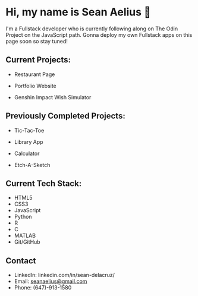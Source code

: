 # Hi, my name is Sean Aelius 👋

I'm a Fullstack developer who is currently following along on The Odin Project on the JavaScript path. Gonna deploy my own Fullstack apps on this page soon so stay tuned!

## Current Projects:

- Restaurant Page

- Portfolio Website

- Genshin Impact Wish Simulator

## Previously Completed Projects:

- Tic-Tac-Toe

- Library App

- Calculator

- Etch-A-Sketch

## Current Tech Stack:
- HTML5
- CSS3
- JavaScript
- Python
- R
- C
- MATLAB
- Git/GitHub

## Contact
- LinkedIn: linkedin.com/in/sean-delacruz/
- Email: seanaelius@gmail.com
- Phone: (647)-913-1580
